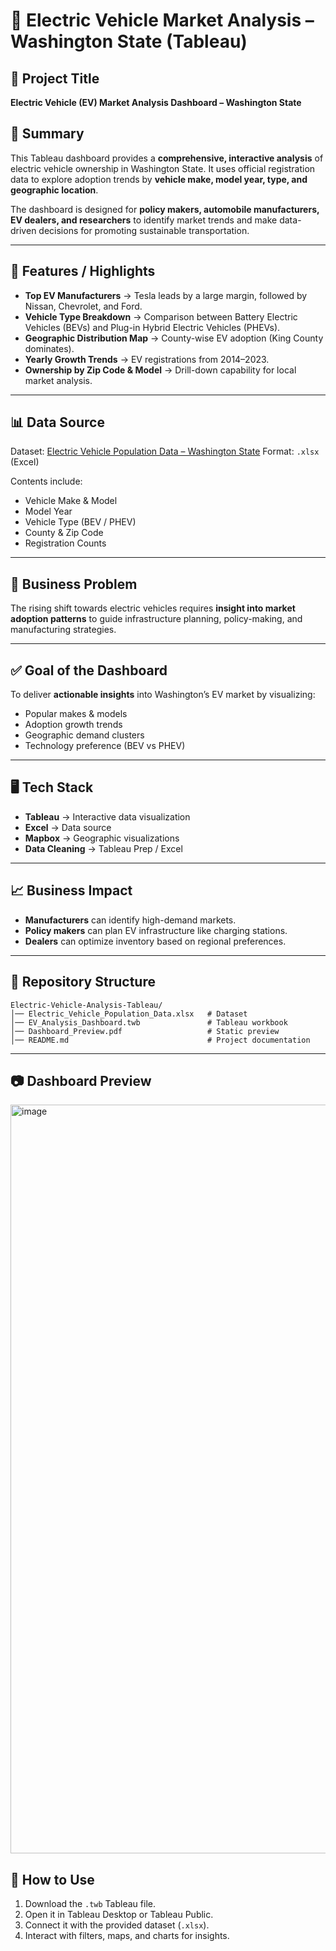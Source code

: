 # 🚗 Electric Vehicle Market Analysis – Washington State (Tableau)

## 📌 Project Title

**Electric Vehicle (EV) Market Analysis Dashboard – Washington State**

## 📄 Summary

This Tableau dashboard provides a **comprehensive, interactive analysis** of electric vehicle ownership in Washington State.
It uses official registration data to explore adoption trends by **vehicle make, model year, type, and geographic location**.

The dashboard is designed for **policy makers, automobile manufacturers, EV dealers, and researchers** to identify market trends and make data-driven decisions for promoting sustainable transportation.

---

## 🌟 Features / Highlights

* **Top EV Manufacturers** → Tesla leads by a large margin, followed by Nissan, Chevrolet, and Ford.
* **Vehicle Type Breakdown** → Comparison between Battery Electric Vehicles (BEVs) and Plug-in Hybrid Electric Vehicles (PHEVs).
* **Geographic Distribution Map** → County-wise EV adoption (King County dominates).
* **Yearly Growth Trends** → EV registrations from 2014–2023.
* **Ownership by Zip Code & Model** → Drill-down capability for local market analysis.

---

## 📊 Data Source

Dataset: [Electric Vehicle Population Data – Washington State](https://catalog.data.gov/dataset/electric-vehicle-population-data)
Format: `.xlsx` (Excel)

Contents include:

* Vehicle Make & Model
* Model Year
* Vehicle Type (BEV / PHEV)
* County & Zip Code
* Registration Counts

---

## 🎯 Business Problem

The rising shift towards electric vehicles requires **insight into market adoption patterns** to guide infrastructure planning, policy-making, and manufacturing strategies.

---

## ✅ Goal of the Dashboard

To deliver **actionable insights** into Washington’s EV market by visualizing:

* Popular makes & models
* Adoption growth trends
* Geographic demand clusters
* Technology preference (BEV vs PHEV)

---

## 🖥️ Tech Stack

* **Tableau** → Interactive data visualization
* **Excel** → Data source
* **Mapbox** → Geographic visualizations
* **Data Cleaning** → Tableau Prep / Excel

---

## 📈 Business Impact

* **Manufacturers** can identify high-demand markets.
* **Policy makers** can plan EV infrastructure like charging stations.
* **Dealers** can optimize inventory based on regional preferences.

---

## 📂 Repository Structure

```
Electric-Vehicle-Analysis-Tableau/
│── Electric_Vehicle_Population_Data.xlsx   # Dataset
│── EV_Analysis_Dashboard.twb               # Tableau workbook
│── Dashboard_Preview.pdf                   # Static preview
│── README.md                               # Project documentation
```

---

## 📷 Dashboard Preview

<img width="1818" height="1198" alt="image" src="https://github.com/user-attachments/assets/b69b049b-bba9-420f-bb6f-fd35d195c9c4" />



## 🚀 How to Use

1. Download the `.twb` Tableau file.
2. Open it in Tableau Desktop or Tableau Public.
3. Connect it with the provided dataset (`.xlsx`).
4. Interact with filters, maps, and charts for insights.



